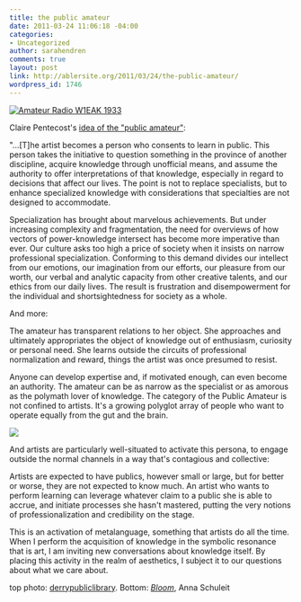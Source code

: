 ```yaml
---
title: the public amateur
date: 2011-03-24 11:06:18 -04:00
categories:
- Uncategorized
author: sarahendren
comments: true
layout: post
link: http://ablersite.org/2011/03/24/the-public-amateur/
wordpress_id: 1746
---
```


[![Amateur Radio W1EAK 1933](http://farm5.static.flickr.com/4091/5016484220_246179f3c7.jpg)](http://www.flickr.com/photos/derrypubliclibrary/5016484220/)

Claire Pentecost's [idea of the "public amateur"](http://publicamateur.wordpress.com/2009/01/18/beyond-face/#more-34):


"...[T]he artist becomes a person who consents to learn in public. This person takes the initiative to question something in the province of another discipline, acquire knowledge through unofficial means, and assume the authority to offer interpretations of that knowledge, especially in regard to decisions that affect our lives. The point is not to replace specialists, but to enhance specialized knowledge with considerations that specialties are not designed to accommodate.




Specialization has brought about marvelous achievements. But under increasing complexity and fragmentation, the need for overviews of how vectors of power-knowledge intersect has become more imperative than ever. Our culture asks too high a price of society when it insists on narrow professional specialization. Conforming to this demand divides our intellect from our emotions, our imagination from our efforts, our pleasure from our worth, our verbal and analytic capacity from other creative talents, and our ethics from our daily lives. The result is frustration and disempowerment for the individual and shortsightedness for society as a whole.


And more:


The amateur has transparent relations to her object. She approaches and ultimately appropriates the object of knowledge out of enthusiasm, curiosity or personal need. She learns outside the circuits of professional normalization and reward, things the artist was once presumed to resist.




Anyone can develop expertise and, if motivated enough, can even become an authority. The amateur can be as narrow as the specialist or as amorous as the polymath lover of knowledge. The category of the Public Amateur is not confined to artists. It's a growing polyglot array of people who want to operate equally from the gut and the brain.


[![](http://ablersite.files.wordpress.com/2011/03/bloom-by-anna-schuleit-white-mums2.jpg)](http://ablersite.files.wordpress.com/2011/03/bloom-by-anna-schuleit-white-mums2.jpg)

And artists are particularly well-situated to activate this persona, to engage outside the normal channels in a way that's contagious and collective:


Artists are expected to have publics, however small or large, but for better or worse, they are not expected to know much. An artist who wants to perform learning can leverage whatever claim to a public she is able to accrue, and initiate processes she hasn't mastered, putting the very notions of professionalization and credibility on the stage.




This is an activation of metalanguage, something that artists do all the time. When I perform the acquisition of knowledge in the symbolic resonance that is art, I am inviting new conversations about knowledge itself. By placing this activity in the realm of aesthetics, I subject it to our questions about what we care about.


top photo: [derrypubliclibrary](http://www.flickr.com/photos/derrypubliclibrary/5016484220/). Bottom: [_Bloom_](http://www.anna-schuleit.com/), Anna Schuleit
